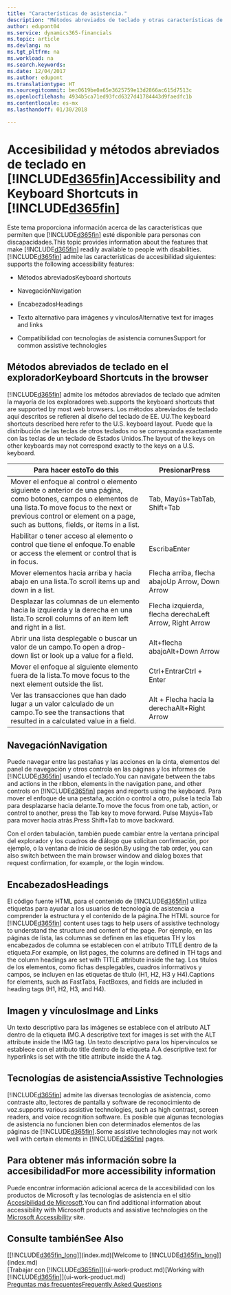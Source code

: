 ```yaml
---
title: "Características de asistencia."
description: "Métodos abreviados de teclado y otras características de asistencia."
author: edupont04
ms.service: dynamics365-financials
ms.topic: article
ms.devlang: na
ms.tgt_pltfrm: na
ms.workload: na
ms.search.keywords: 
ms.date: 12/04/2017
ms.author: edupont
ms.translationtype: HT
ms.sourcegitcommit: bec0619be0a65e3625759e13d2866ac615d7513c
ms.openlocfilehash: 4934b5ca71ed93fcd6327d41784443d9faedfc1b
ms.contentlocale: es-mx
ms.lasthandoff: 01/30/2018

---
```

# <a name="accessibility-and-keyboard-shortcuts-in-included365finincludesd365finmdmd"></a><span data-ttu-id="19e6f-103">Accesibilidad y métodos abreviados de teclado en [!INCLUDE[d365fin](includes/d365fin_md.md)]</span><span class="sxs-lookup"><span data-stu-id="19e6f-103">Accessibility and Keyboard Shortcuts in [!INCLUDE[d365fin](includes/d365fin_md.md)]</span></span>
<span data-ttu-id="19e6f-104">Este tema proporciona información acerca de las características que permiten que [!INCLUDE[d365fin](includes/d365fin_md.md)] esté disponible para personas con discapacidades.</span><span class="sxs-lookup"><span data-stu-id="19e6f-104">This topic provides information about the features that make [!INCLUDE[d365fin](includes/d365fin_md.md)] readily available to people with disabilities.</span></span> [!INCLUDE[d365fin](includes/d365fin_md.md)]<span data-ttu-id="19e6f-105"> admite las características de accesibilidad siguientes:</span><span class="sxs-lookup"><span data-stu-id="19e6f-105"> supports the following accessibility features:</span></span>  

-   <span data-ttu-id="19e6f-106">Métodos abreviados</span><span class="sxs-lookup"><span data-stu-id="19e6f-106">Keyboard shortcuts</span></span>  

-   <span data-ttu-id="19e6f-107">Navegación</span><span class="sxs-lookup"><span data-stu-id="19e6f-107">Navigation</span></span>  

-   <span data-ttu-id="19e6f-108">Encabezados</span><span class="sxs-lookup"><span data-stu-id="19e6f-108">Headings</span></span>  

-   <span data-ttu-id="19e6f-109">Texto alternativo para imágenes y vínculos</span><span class="sxs-lookup"><span data-stu-id="19e6f-109">Alternative text for images and links</span></span>  

-   <span data-ttu-id="19e6f-110">Compatibilidad con tecnologías de asistencia comunes</span><span class="sxs-lookup"><span data-stu-id="19e6f-110">Support for common assistive technologies</span></span>  

##  <a name="Keyboard"></a> <span data-ttu-id="19e6f-111">Métodos abreviados de teclado en el explorador</span><span class="sxs-lookup"><span data-stu-id="19e6f-111">Keyboard Shortcuts in the browser</span></span>
 [!INCLUDE[d365fin](includes/d365fin_md.md)] <span data-ttu-id="19e6f-112"> admite los métodos abreviados de teclado que admiten la mayoría de los exploradores web.</span><span class="sxs-lookup"><span data-stu-id="19e6f-112">supports the keyboard shortcuts that are supported by most web browsers.</span></span> <span data-ttu-id="19e6f-113">Los métodos abreviados de teclado aquí descritos se refieren al diseño del teclado de EE. UU.</span><span class="sxs-lookup"><span data-stu-id="19e6f-113">The keyboard shortcuts described here refer to the U.S. keyboard layout.</span></span> <span data-ttu-id="19e6f-114">Puede que la distribución de las teclas de otros teclados no se corresponda exactamente con las teclas de un teclado de Estados Unidos.</span><span class="sxs-lookup"><span data-stu-id="19e6f-114">The layout of the keys on other keyboards may not correspond exactly to the keys on a U.S. keyboard.</span></span>  

|<span data-ttu-id="19e6f-115">Para hacer esto</span><span class="sxs-lookup"><span data-stu-id="19e6f-115">To do this</span></span>|<span data-ttu-id="19e6f-116">Presionar</span><span class="sxs-lookup"><span data-stu-id="19e6f-116">Press</span></span>|  
|----------------|-----------|  
|<span data-ttu-id="19e6f-117">Mover el enfoque al control o elemento siguiente o anterior de una página, como botones, campos o elementos de una lista.</span><span class="sxs-lookup"><span data-stu-id="19e6f-117">To move focus to the next or previous control or element on a page, such as buttons, fields, or items in a list.</span></span>|<span data-ttu-id="19e6f-118">Tab, Mayús+Tab</span><span class="sxs-lookup"><span data-stu-id="19e6f-118">Tab, Shift+Tab</span></span>|  
|<span data-ttu-id="19e6f-119">Habilitar o tener acceso al elemento o control que tiene el enfoque.</span><span class="sxs-lookup"><span data-stu-id="19e6f-119">To enable or access the element or control that is in focus.</span></span>|<span data-ttu-id="19e6f-120">Escriba</span><span class="sxs-lookup"><span data-stu-id="19e6f-120">Enter</span></span>|  
|<span data-ttu-id="19e6f-121">Mover elementos hacia arriba y hacia abajo en una lista.</span><span class="sxs-lookup"><span data-stu-id="19e6f-121">To scroll items up and down in a list.</span></span>|<span data-ttu-id="19e6f-122">Flecha arriba, flecha abajo</span><span class="sxs-lookup"><span data-stu-id="19e6f-122">Up Arrow, Down Arrow</span></span>|  
|<span data-ttu-id="19e6f-123">Desplazar las columnas de un elemento hacia la izquierda y la derecha en una lista.</span><span class="sxs-lookup"><span data-stu-id="19e6f-123">To scroll columns of an item left and right in a list.</span></span>|<span data-ttu-id="19e6f-124">Flecha izquierda, flecha derecha</span><span class="sxs-lookup"><span data-stu-id="19e6f-124">Left Arrow, Right Arrow</span></span>|  
|<span data-ttu-id="19e6f-125">Abrir una lista desplegable o buscar un valor de un campo.</span><span class="sxs-lookup"><span data-stu-id="19e6f-125">To open a drop-down list or look up a value for a field.</span></span>|<span data-ttu-id="19e6f-126">Alt+flecha abajo</span><span class="sxs-lookup"><span data-stu-id="19e6f-126">Alt+Down Arrow</span></span>|  
|<span data-ttu-id="19e6f-127">Mover el enfoque al siguiente elemento fuera de la lista.</span><span class="sxs-lookup"><span data-stu-id="19e6f-127">To move focus to the next element outside the list.</span></span>|<span data-ttu-id="19e6f-128">Ctrl+Entrar</span><span class="sxs-lookup"><span data-stu-id="19e6f-128">Ctrl + Enter</span></span>|  
|<span data-ttu-id="19e6f-129">Ver las transacciones que han dado lugar a un valor calculado de un campo.</span><span class="sxs-lookup"><span data-stu-id="19e6f-129">To see the transactions that resulted in a calculated value in a field.</span></span>|<span data-ttu-id="19e6f-130">Alt + Flecha hacia la derecha</span><span class="sxs-lookup"><span data-stu-id="19e6f-130">Alt+Right Arrow</span></span>|  

##  <a name="Navigation"></a> <span data-ttu-id="19e6f-131">Navegación</span><span class="sxs-lookup"><span data-stu-id="19e6f-131">Navigation</span></span>  
 <span data-ttu-id="19e6f-132">Puede navegar entre las pestañas y las acciones en la cinta, elementos del panel de navegación y otros controla en las páginas y los informes de [!INCLUDE[d365fin](includes/d365fin_md.md)] usando el teclado.</span><span class="sxs-lookup"><span data-stu-id="19e6f-132">You can navigate between the tabs and actions in the ribbon, elements in the navigation pane, and other controls on [!INCLUDE[d365fin](includes/d365fin_md.md)] pages and reports using the keyboard.</span></span> <span data-ttu-id="19e6f-133">Para mover el enfoque de una pestaña, acción o control a otro, pulse la tecla Tab para desplazarse hacia delante.</span><span class="sxs-lookup"><span data-stu-id="19e6f-133">To move the focus from one tab, action, or control to another, press the Tab key to move forward.</span></span> <span data-ttu-id="19e6f-134">Pulse Mayús+Tab para mover hacia atrás.</span><span class="sxs-lookup"><span data-stu-id="19e6f-134">Press Shift+Tab to move backward.</span></span>  

 <span data-ttu-id="19e6f-135">Con el orden tabulación, también puede cambiar entre la ventana principal del explorador y los cuadros de diálogo que solicitan confirmación, por ejemplo, o la ventana de inicio de sesión.</span><span class="sxs-lookup"><span data-stu-id="19e6f-135">By using the tab order, you can also switch between the main browser window and dialog boxes that request confirmation, for example, or the login window.</span></span>  

##  <a name="Headings"></a> <span data-ttu-id="19e6f-136">Encabezados</span><span class="sxs-lookup"><span data-stu-id="19e6f-136">Headings</span></span>  
 <span data-ttu-id="19e6f-137">El código fuente HTML para el contenido de [!INCLUDE[d365fin](includes/d365fin_md.md)] utiliza etiquetas para ayudar a los usuarios de tecnología de asistencia a comprender la estructura y el contenido de la página.</span><span class="sxs-lookup"><span data-stu-id="19e6f-137">The HTML source for [!INCLUDE[d365fin](includes/d365fin_md.md)] content uses tags to help users of assistive technology to understand the structure and content of the page.</span></span> <span data-ttu-id="19e6f-138">Por ejemplo, en las páginas de lista, las columnas se definen en las etiquetas TH y los encabezados de columna se establecen con el atributo TITLE dentro de la etiqueta.</span><span class="sxs-lookup"><span data-stu-id="19e6f-138">For example, on list pages, the columns are defined in TH tags and the column headings are set with TITLE attribute inside the tag.</span></span> <span data-ttu-id="19e6f-139">Los títulos de los elementos, como fichas desplegables, cuadros informativos y campos, se incluyen en las etiquetas de título (H1, H2, H3 y H4).</span><span class="sxs-lookup"><span data-stu-id="19e6f-139">Captions for elements, such as FastTabs, FactBoxes, and fields are included in heading tags (H1, H2, H3, and H4).</span></span>  

##  <a name="Images"></a> <span data-ttu-id="19e6f-140">Imagen y vínculos</span><span class="sxs-lookup"><span data-stu-id="19e6f-140">Image and Links</span></span>  
 <span data-ttu-id="19e6f-141">Un texto descriptivo para las imágenes se establece con el atributo ALT dentro de la etiqueta IMG.</span><span class="sxs-lookup"><span data-stu-id="19e6f-141">A descriptive text for images is set with the ALT attribute inside the IMG tag.</span></span> <span data-ttu-id="19e6f-142">Un texto descriptivo para los hipervínculos se establece con el atributo title dentro de la etiqueta A.</span><span class="sxs-lookup"><span data-stu-id="19e6f-142">A descriptive text for hyperlinks is set with the title attribute inside the A tag.</span></span>  

##  <a name="AssistiveTech"></a> <span data-ttu-id="19e6f-143">Tecnologías de asistencia</span><span class="sxs-lookup"><span data-stu-id="19e6f-143">Assistive Technologies</span></span>  
[!INCLUDE[d365fin](includes/d365fin_md.md)] <span data-ttu-id="19e6f-144"> admite las diversas tecnologías de asistencia, como contraste alto, lectores de pantalla y software de reconocimiento de voz.</span><span class="sxs-lookup"><span data-stu-id="19e6f-144">supports various assistive technologies, such as high contrast, screen readers, and voice recognition software.</span></span> <span data-ttu-id="19e6f-145">Es posible que algunas tecnologías de asistencia no funcionen bien con determinados elementos de las páginas de [!INCLUDE[d365fin](includes/d365fin_md.md)].</span><span class="sxs-lookup"><span data-stu-id="19e6f-145">Some assistive technologies may not work well with certain elements in [!INCLUDE[d365fin](includes/d365fin_md.md)] pages.</span></span>  

## <a name="for-more-accessibility-information"></a><span data-ttu-id="19e6f-146">Para obtener más información sobre la accesibilidad</span><span class="sxs-lookup"><span data-stu-id="19e6f-146">For more accessibility information</span></span>  
<span data-ttu-id="19e6f-147">Puede encontrar información adicional acerca de la accesibilidad con los productos de Microsoft y las tecnologías de asistencia en el sitio [Accesibilidad de Microsoft](http://go.microsoft.com/fwlink/?LinkId=262160).</span><span class="sxs-lookup"><span data-stu-id="19e6f-147">You can find additional information about accessibility with Microsoft products and assistive technologies on the [Microsoft Accessibility](http://go.microsoft.com/fwlink/?LinkId=262160) site.</span></span>

## <a name="see-also"></a><span data-ttu-id="19e6f-148">Consulte también</span><span class="sxs-lookup"><span data-stu-id="19e6f-148">See Also</span></span>
<span data-ttu-id="19e6f-149">[[!INCLUDE[d365fin_long](includes/d365fin_long_md.md)]](index.md)</span><span class="sxs-lookup"><span data-stu-id="19e6f-149">[Welcome to [!INCLUDE[d365fin_long](includes/d365fin_long_md.md)]](index.md)</span></span>  
<span data-ttu-id="19e6f-150">[Trabajar con [!INCLUDE[d365fin](includes/d365fin_md.md)]](ui-work-product.md)</span><span class="sxs-lookup"><span data-stu-id="19e6f-150">[Working with [!INCLUDE[d365fin](includes/d365fin_md.md)]](ui-work-product.md)</span></span>  
[<span data-ttu-id="19e6f-151">Preguntas más frecuentes</span><span class="sxs-lookup"><span data-stu-id="19e6f-151">Frequently Asked Questions</span></span>](across-faq.md)  

